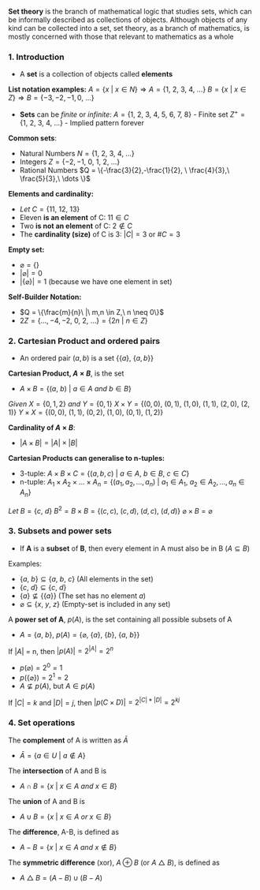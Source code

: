 **Set theory** is the branch of mathematical logic that studies sets, which can be informally described as collections of objects. Although objects of any kind can be collected into a set, set theory, as a branch of mathematics, is mostly concerned with those that relevant to mathematics as a whole


### 1. Introduction

- A **set** is a collection of objects called **elements**

**List notation examples:**
$A = \{x\ |\ x \in N\} \Rightarrow A = \{1,\ 2,\ 3,\ 4,\ \dots\}$ 
$B = \{x\ |\ x \in Z\} \Rightarrow B = \{-3,-2,-1,0,\ \dots\}$

* **Sets** can be *finite* or *infinite*:
$A = \{1,\ 2, \ 3,\ 4,\ 5,\ 6,\ 7,\ 8\}$ - Finite set
$Z^+ = \{1,\ 2, \ 3,\ 4,\ \dots \}$ - Implied pattern forever

**Common sets**:
* Natural Numbers $N = \{1,\ 2, \ 3,\ 4,\ \dots \}$
* Integers $Z = \{-2,-1, \ 0,\ 1,\ 2,\ \dots \}$
* Rational Numbers $Q = \{-\frac{3}{2},-\frac{1}{2}, \ \frac{4}{3},\ \frac{5}{3},\ \dots \}$

**Elements and cardinality:**
* $Let\ C = \{11,\ 12,\ 13\}$
* Eleven **is an element** of C: $11 \in C$
* Two **is not an element** of C: $2 \notin C$
* The **cardinality (size)** of C is 3: $|C| = 3$ or #$C=3$

**Empty set:**
* $\varnothing = \{\}$
* $|\varnothing| = 0$
* $|\{\varnothing\}| = 1$ (because we have one element in set)

**Self-Builder Notation:**
* $Q = \{\frac{m}{n}\ |\ m,n \in Z,\ n \neq 0\}$
* $2Z = \{\dots,-4,-2,\ 0,\ 2,\ \dots \} = \{2n\ |\ n \in Z \}$


### 2. Cartesian Product and ordered pairs

* An ordered pair $(a, b)$ is a set $\{\{a\},\ \{a,b\}\}$

**Cartesian Product, $A \times B$**, is the set
* $A \times B = \{(a,\ b)\ |\ a \in A\ and\ b \in B\}$

$Given\ X = \{0,1,2\}\ and\ Y = \{0, 1\}$
$X \times Y = \{(0,0),\ (0,1),\ (1,0),\ (1,1),\ (2,0),\ (2,1)\}$
$Y \times X = \{(0,0),\ (1,1),\ (0,2),\ (1,0),\ (0,1),\ (1,2)\}$

**Cardinality of $A \times B$**:
* $|A \times B| = |A| \times |B|$

**Cartesian Products can generalise to n-tuples:**
* 3-tuple: $A \times B \times C = \{(a,b,c)\ |\ a \in A,\ b \in B,\ c \in C\}$
* n-tuple: $A_1 \times A_2 \times \dots \times A_n = \{(a_1,a_2,\dots,a_n)\ |\ a_1 \in A_1,\ a_2 \in A_2, \dots, a_n \in A_n\}$

$Let\ B = \{c,\ d\}$
$B^2 = B \times B = \{(c,c),\ (c,d),\ (d,c),\ (d,d)\}$
$\varnothing \times B = \varnothing$


### 3. Subsets and power sets

* If **A** is a **subset** of **B**, then every element in A must also be in B ($A \subseteq B$)

Examples:
* $\{a,\ b\} \subseteq \{a,\ b,\ c\}$ (All elements in the set)
* $\{c,\ d\} \subseteq \{c,\ d\}$
* $\{a\} \not\subseteq \{\{a\}\}$ (The set has no element $a$)
* $\varnothing \subseteq \{x,\ y,\ z\}$ (Empty-set is included in any set)

A **power set of A**, $p(A)$, is the set containing all possible subsets of A
* $A = \{a,\ b\},\ p(A) = \{\varnothing,\ \{a\},\ \{b\},\ \{a,\ b\}\}$

If $|A|$ = n, then $|p(A)| = 2^{|A|} = 2^n$

* $p(\varnothing) = 2^0 = 1$
* $p(\{\varnothing\}) = 2^1 = 2$
* $A \not\subseteq p(A)$, but $A \in p(A)$

If $|C| = k$ and $|D| = j$, then $|p(C \times D)| = 2^{|C|*|D|} = 2^{kj}$


### 4. Set operations

The **complement** of A is written as $\bar A$
* $\bar A = \{a \in U\ |\ a \not\in A\}$

The **intersection** of A and B is
* $A \cap B = \{x\ |\ x \in A\ and\ x \in B\}$

The **union** of A and B is
* $A \cup B = \{x\ |\ x \in A\ or\ x \in B\}$

The **difference**, A-B, is defined as
* $A - B = \{x\ |\ x \in A\ and\ x \not\in B\}$

The **symmetric difference** (xor), $A \oplus B$ (or $A\ \triangle\ B$), is defined as
* $A\ \triangle\ B = (A-B) \cup (B-A)$